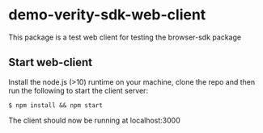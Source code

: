 # demo-verity-sdk-web-client
This package is a test web client for testing the browser-sdk package

## Start web-client

Install the node.js (>10) runtime on your machine, clone the repo and then run the following to start the client server: 

```
$ npm install && npm start
```

The client should now be running at localhost:3000